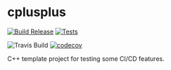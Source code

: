# cplusplus

[![Build Release](https://github.com/ntnwork/cplusplus/actions/workflows/build.yml/badge.svg)](https://github.com/ntnwork/cplusplus/actions/workflows/build.yml)
[![Tests](https://github.com/ntnwork/cplusplus/actions/workflows/tests.yml/badge.svg)](https://github.com/ntnwork/cplusplus/actions/workflows/tests.yml)

![Travis Build](https://travis-ci.com/ntnwork/cplusplus.svg?branch=master)
[![codecov](https://codecov.io/gh/ntnwork/cplusplus/branch/master/graph/badge.svg?token=H7671TX9EV)](https://codecov.io/gh/ntnwork/cplusplus)

C++ template project for testing some CI/CD features.
